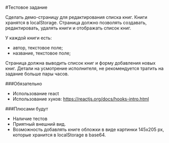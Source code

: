 #Тестовое задание

Сделать демо-страницу для редактирования списка книг. Книги хранятся в localStorage. Страница должно позволять создавать, редактировать, удалять книги и отображать список книг.

У каждой книги есть:
- автор, текстовое поле;
- название, текстовое поле;

Страница должна выводить список книг и форму добавления новых книг. Детали на усмотрение исполнителя, не рекомендуется тратить на задание больше пары часов.

###Обязательно
- Использование react
- Использование хуков: https://reactjs.org/docs/hooks-intro.html

###Плюсами будут
- Наличие тестов
- Приятный внешний вид.
- Возможность добавлять книге обложки в виде картинки 145х205 px, которые хранится в localStorage в base64.
